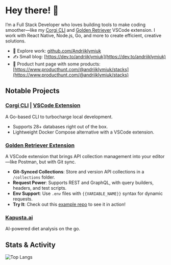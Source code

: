 # Hey there! 👋

I’m a Full Stack Developer who loves building tools to make coding smoother—like my [Corgi CLI](#notable-projects) and [Golden Retriever](#notable-projects) VSCode extension. I work with React Native, Node.js, Go, and more to create efficient, creative solutions.

- 🐙 Explore work: [github.com/Andriiklymiuk](https://github.com/Andriiklymiuk)
- ✍️ Small blog: [https://dev.to/andriiklymiuk](https://dev.to/andriiklymiuk)
- 🚀 Product hunt page with some products: [https://www.producthunt.com/@andriiklymiuk/stacks](https://www.producthunt.com/@andriiklymiuk/stacks)



## Notable Projects

### [Corgi CLI](https://github.com/Andriiklymiuk/corgi) | [VSCode Extension](https://marketplace.visualstudio.com/items?itemName=Corgi.corgi)

A Go-based CLI to turbocharge local development.

- Supports 28+ databases right out of the box.
- Lightweight Docker Compose alternative with a VSCode extension.

### [Golden Retriever Extension](https://marketplace.visualstudio.com/items?itemName=andriiklymiuk.golden-retriever)

A VSCode extension that brings API collection management into your editor—like Postman, but with Git sync.

- **Git-Synced Collections**: Store and version API collections in a `/collections` folder.
- **Request Power**: Supports REST and GraphQL, with query builders, headers, and test scripts.
- **Env Support**: Use `.env` files with `{{VARIABLE_NAME}}` syntax for dynamic requests.
- **Try It**: Check out this [example repo](https://github.com/Andriiklymiuk/golden-example) to see it in action!

### [Kapusta.ai](https://www.kapusta.app)

AI-powered diet analysis on the go.

## Stats & Activity

![Top Langs](https://github-readme-stats.vercel.app/api/top-langs/?username=Andriiklymiuk&theme=tokyonight&layout=compact)
